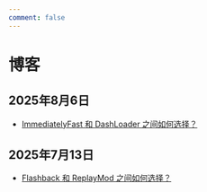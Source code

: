 ```yaml
---
comment: false
---
```


# 博客

## 2025年8月6日

- [ImmediatelyFast 和 DashLoader 之间如何选择？](/blog/immediatelyfast-vs-dashloader.md)

## 2025年7月13日

- [Flashback 和 ReplayMod 之间如何选择？](/blog/flashback-vs-replaymod.md)
